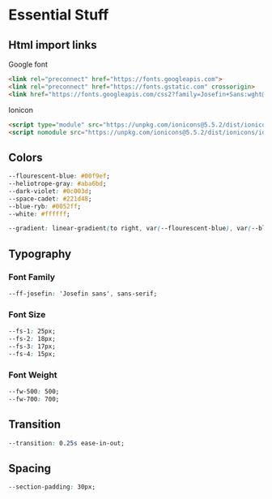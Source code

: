 # Essential Stuff

## Html import links

Google font

``` html
<link rel="preconnect" href="https://fonts.googleapis.com">
<link rel="preconnect" href="https://fonts.gstatic.com" crossorigin>
<link href="https://fonts.googleapis.com/css2?family=Josefin+Sans:wght@400;500;700&display=swap" rel="stylesheet">
```

Ionicon

``` html
<script type="module" src="https://unpkg.com/ionicons@5.5.2/dist/ionicons/ionicons.esm.js"></script>
<script nomodule src="https://unpkg.com/ionicons@5.5.2/dist/ionicons/ionicons.js"></script>
```

## Colors

``` css
--flourescent-blue: #00f9ef;
--heliotrope-gray: #aba6bd;
--dark-violet: #0c003d;
--space-cadet: #221d48;
--blue-ryb: #0052ff;
--white: #ffffff;

--gradient: linear-gradient(to right, var(--flourescent-blue), var(--blue-ryb));
```

## Typography

### Font Family

``` css
--ff-josefin: 'Josefin sans', sans-serif;
```

### Font Size

``` css
--fs-1: 25px;
--fs-2: 18px;
--fs-3: 17px;
--fs-4: 15px;
```

### Font Weight

``` css
--fw-500: 500;
--fw-700: 700;
```

## Transition

``` css
--transition: 0.25s ease-in-out;
```

## Spacing

``` css
--section-padding: 30px;
```
